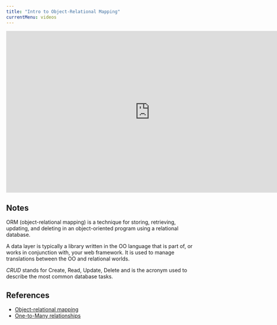 ```yaml
---
title: "Intro to Object-Relational Mapping"
currentMenu: videos
---
```


<div class="youtube-wrapper"><iframe width="776" height="437" src="https://www.youtube.com/embed/dHQ-I7kr_SY" frameborder="0" allowfullscreen></iframe></div>

## Notes

ORM (object-relational mapping) is a technique for storing, retrieving, updating, and deleting in an object-oriented program using a relational database.

A data layer is typically a library written in the OO language that is part of, or works in conjunction with, your web framework. It is used to manage translations between the OO and relational worlds.

*CRUD* stands for Create, Read, Update, Delete and is the acronym used to describe the most common database tasks.

## References

- [Object-relational mapping](https://en.wikipedia.org/wiki/Object-relational_mapping)
- [One-to-Many relationships](http://www.databaseprimer.com/pages/relationship_1tox/)
